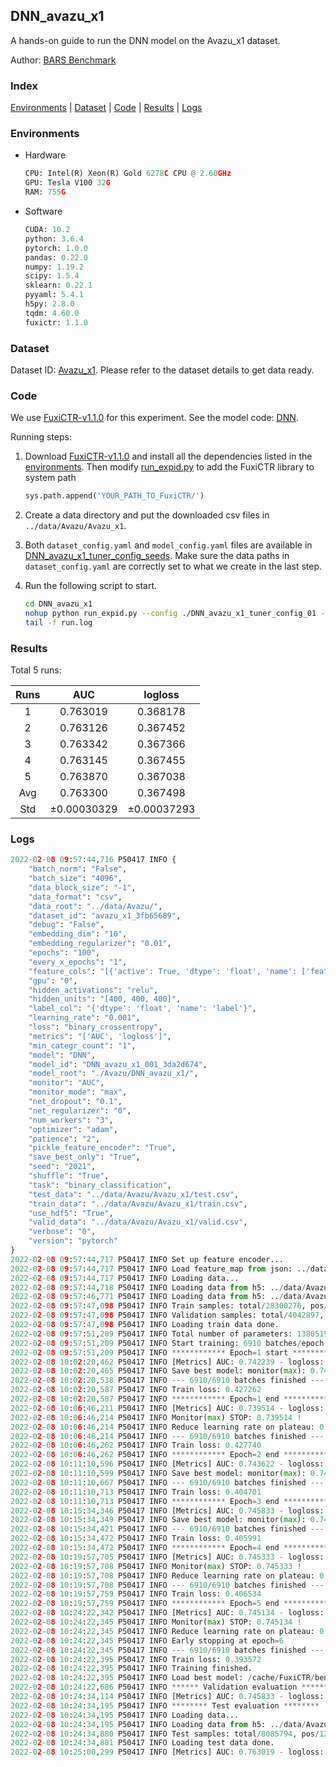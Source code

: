 ## DNN_avazu_x1

A hands-on guide to run the DNN model on the Avazu_x1 dataset.

Author: [BARS Benchmark](https://github.com/reczoo/BARS/blob/main/CITATION)

### Index

[Environments](#Environments) | [Dataset](#Dataset) | [Code](#Code) | [Results](#Results) | [Logs](#Logs)

### Environments

+ Hardware
  
  ```python
  CPU: Intel(R) Xeon(R) Gold 6278C CPU @ 2.60GHz
  GPU: Tesla V100 32G
  RAM: 755G
  ```

+ Software
  
  ```python
  CUDA: 10.2
  python: 3.6.4
  pytorch: 1.0.0
  pandas: 0.22.0
  numpy: 1.19.2
  scipy: 1.5.4
  sklearn: 0.22.1
  pyyaml: 5.4.1
  h5py: 2.8.0
  tqdm: 4.60.0
  fuxictr: 1.1.0
  ```

### Dataset

Dataset ID: [Avazu_x1](https://github.com/reczoo/Datasets/tree/main/Avazu/Avazu_x1). Please refer to the dataset details to get data ready.

### Code

We use [FuxiCTR-v1.1.0](https://github.com/reczoo/FuxiCTR/tree/v1.1.0) for this experiment. See the model code: [DNN](https://github.com/reczoo/FuxiCTR/blob/v1.1.0/fuxictr/pytorch/models/DNN.py).

Running steps:

1. Download [FuxiCTR-v1.1.0](https://github.com/reczoo/FuxiCTR/archive/refs/tags/v1.1.0.zip) and install all the dependencies listed in the [environments](#environments). Then modify [run_expid.py](./run_expid.py#L5) to add the FuxiCTR library to system path
   
   ```python
   sys.path.append('YOUR_PATH_TO_FuxiCTR/')
   ```

2. Create a data directory and put the downloaded csv files in `../data/Avazu/Avazu_x1`.

3. Both `dataset_config.yaml` and `model_config.yaml` files are available in [DNN_avazu_x1_tuner_config_seeds](./DNN_avazu_x1_tuner_config_seeds). Make sure the data paths in `dataset_config.yaml` are correctly set to what we create in the last step.

4. Run the following script to start.
   
   ```bash
   cd DNN_avazu_x1
   nohup python run_expid.py --config ./DNN_avazu_x1_tuner_config_01 --expid DNN_avazu_x1_001_3da2d674 --gpu 0 > run.log &
   tail -f run.log
   ```

### Results

Total 5 runs:

| Runs | AUC              | logloss          |
|:----:|:----------------:|:----------------:|
| 1    | 0.763019         | 0.368178         |
| 2    | 0.763126         | 0.367452         |
| 3    | 0.763342         | 0.367366         |
| 4    | 0.763145         | 0.367455         |
| 5    | 0.763870         | 0.367038         |
| Avg  | 0.763300         | 0.367498         |
| Std  | &#177;0.00030329 | &#177;0.00037293 |

### Logs

```python
2022-02-08 09:57:44,716 P50417 INFO {
    "batch_norm": "False",
    "batch_size": "4096",
    "data_block_size": "-1",
    "data_format": "csv",
    "data_root": "../data/Avazu/",
    "dataset_id": "avazu_x1_3fb65689",
    "debug": "False",
    "embedding_dim": "10",
    "embedding_regularizer": "0.01",
    "epochs": "100",
    "every_x_epochs": "1",
    "feature_cols": "[{'active': True, 'dtype': 'float', 'name': ['feat_1', 'feat_2', 'feat_3', 'feat_4', 'feat_5', 'feat_6', 'feat_7', 'feat_8', 'feat_9', 'feat_10', 'feat_11', 'feat_12', 'feat_13', 'feat_14', 'feat_15', 'feat_16', 'feat_17', 'feat_18', 'feat_19', 'feat_20', 'feat_21', 'feat_22'], 'type': 'categorical'}]",
    "gpu": "0",
    "hidden_activations": "relu",
    "hidden_units": "[400, 400, 400]",
    "label_col": "{'dtype': 'float', 'name': 'label'}",
    "learning_rate": "0.001",
    "loss": "binary_crossentropy",
    "metrics": "['AUC', 'logloss']",
    "min_categr_count": "1",
    "model": "DNN",
    "model_id": "DNN_avazu_x1_001_3da2d674",
    "model_root": "./Avazu/DNN_avazu_x1/",
    "monitor": "AUC",
    "monitor_mode": "max",
    "net_dropout": "0.1",
    "net_regularizer": "0",
    "num_workers": "3",
    "optimizer": "adam",
    "patience": "2",
    "pickle_feature_encoder": "True",
    "save_best_only": "True",
    "seed": "2021",
    "shuffle": "True",
    "task": "binary_classification",
    "test_data": "../data/Avazu/Avazu_x1/test.csv",
    "train_data": "../data/Avazu/Avazu_x1/train.csv",
    "use_hdf5": "True",
    "valid_data": "../data/Avazu/Avazu_x1/valid.csv",
    "verbose": "0",
    "version": "pytorch"
}
2022-02-08 09:57:44,717 P50417 INFO Set up feature encoder...
2022-02-08 09:57:44,717 P50417 INFO Load feature_map from json: ../data/Avazu/avazu_x1_3fb65689/feature_map.json
2022-02-08 09:57:44,717 P50417 INFO Loading data...
2022-02-08 09:57:44,718 P50417 INFO Loading data from h5: ../data/Avazu/avazu_x1_3fb65689/train.h5
2022-02-08 09:57:46,771 P50417 INFO Loading data from h5: ../data/Avazu/avazu_x1_3fb65689/valid.h5
2022-02-08 09:57:47,098 P50417 INFO Train samples: total/28300276, pos/4953382, neg/23346894, ratio/17.50%, blocks/1
2022-02-08 09:57:47,098 P50417 INFO Validation samples: total/4042897, pos/678699, neg/3364198, ratio/16.79%, blocks/1
2022-02-08 09:57:47,098 P50417 INFO Loading train data done.
2022-02-08 09:57:51,209 P50417 INFO Total number of parameters: 13805192.
2022-02-08 09:57:51,209 P50417 INFO Start training: 6910 batches/epoch
2022-02-08 09:57:51,209 P50417 INFO ************ Epoch=1 start ************
2022-02-08 10:02:20,462 P50417 INFO [Metrics] AUC: 0.742239 - logloss: 0.398721
2022-02-08 10:02:20,465 P50417 INFO Save best model: monitor(max): 0.742239
2022-02-08 10:02:20,538 P50417 INFO --- 6910/6910 batches finished ---
2022-02-08 10:02:20,587 P50417 INFO Train loss: 0.427262
2022-02-08 10:02:20,587 P50417 INFO ************ Epoch=1 end ************
2022-02-08 10:06:46,211 P50417 INFO [Metrics] AUC: 0.739514 - logloss: 0.401270
2022-02-08 10:06:46,214 P50417 INFO Monitor(max) STOP: 0.739514 !
2022-02-08 10:06:46,214 P50417 INFO Reduce learning rate on plateau: 0.000100
2022-02-08 10:06:46,214 P50417 INFO --- 6910/6910 batches finished ---
2022-02-08 10:06:46,262 P50417 INFO Train loss: 0.427740
2022-02-08 10:06:46,262 P50417 INFO ************ Epoch=2 end ************
2022-02-08 10:11:10,596 P50417 INFO [Metrics] AUC: 0.743622 - logloss: 0.398500
2022-02-08 10:11:10,599 P50417 INFO Save best model: monitor(max): 0.743622
2022-02-08 10:11:10,667 P50417 INFO --- 6910/6910 batches finished ---
2022-02-08 10:11:10,713 P50417 INFO Train loss: 0.404701
2022-02-08 10:11:10,713 P50417 INFO ************ Epoch=3 end ************
2022-02-08 10:15:34,346 P50417 INFO [Metrics] AUC: 0.745833 - logloss: 0.396748
2022-02-08 10:15:34,349 P50417 INFO Save best model: monitor(max): 0.745833
2022-02-08 10:15:34,421 P50417 INFO --- 6910/6910 batches finished ---
2022-02-08 10:15:34,472 P50417 INFO Train loss: 0.405991
2022-02-08 10:15:34,472 P50417 INFO ************ Epoch=4 end ************
2022-02-08 10:19:57,705 P50417 INFO [Metrics] AUC: 0.745333 - logloss: 0.396666
2022-02-08 10:19:57,708 P50417 INFO Monitor(max) STOP: 0.745333 !
2022-02-08 10:19:57,708 P50417 INFO Reduce learning rate on plateau: 0.000010
2022-02-08 10:19:57,708 P50417 INFO --- 6910/6910 batches finished ---
2022-02-08 10:19:57,759 P50417 INFO Train loss: 0.406534
2022-02-08 10:19:57,759 P50417 INFO ************ Epoch=5 end ************
2022-02-08 10:24:22,342 P50417 INFO [Metrics] AUC: 0.745134 - logloss: 0.397022
2022-02-08 10:24:22,345 P50417 INFO Monitor(max) STOP: 0.745134 !
2022-02-08 10:24:22,345 P50417 INFO Reduce learning rate on plateau: 0.000001
2022-02-08 10:24:22,345 P50417 INFO Early stopping at epoch=6
2022-02-08 10:24:22,345 P50417 INFO --- 6910/6910 batches finished ---
2022-02-08 10:24:22,395 P50417 INFO Train loss: 0.393572
2022-02-08 10:24:22,395 P50417 INFO Training finished.
2022-02-08 10:24:22,395 P50417 INFO Load best model: /cache/FuxiCTR/benchmarks/Avazu/DNN_avazu_x1/avazu_x1_3fb65689/DNN_avazu_x1_001_3da2d674.model
2022-02-08 10:24:22,686 P50417 INFO ****** Validation evaluation ******
2022-02-08 10:24:34,114 P50417 INFO [Metrics] AUC: 0.745833 - logloss: 0.396748
2022-02-08 10:24:34,195 P50417 INFO ******** Test evaluation ********
2022-02-08 10:24:34,195 P50417 INFO Loading data...
2022-02-08 10:24:34,195 P50417 INFO Loading data from h5: ../data/Avazu/avazu_x1_3fb65689/test.h5
2022-02-08 10:24:34,880 P50417 INFO Test samples: total/8085794, pos/1232985, neg/6852809, ratio/15.25%, blocks/1
2022-02-08 10:24:34,881 P50417 INFO Loading test data done.
2022-02-08 10:25:00,299 P50417 INFO [Metrics] AUC: 0.763019 - logloss: 0.368178
```
